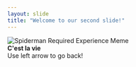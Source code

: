 ```yaml
---
layout: slide
title: "Welcome to our second slide!"
---
```

![Spiderman Required Experience Meme](https://i.redd.it/kw40iq389cc21.jpg)<br>
**C'est la vie** <br>
Use left arrow to go back!
